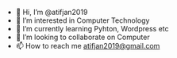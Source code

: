 - 👋 Hi, I’m @atifjan2019
- 👀 I’m interested in Computer Technology
- 🌱 I’m currently learning Pyhton, Wordpress etc
- 💞️ I’m looking to collaborate on Computer 
- 📫 How to reach me atifjan2019@gmail.com

<!---
atifjan2019/atifjan2019 is a ✨ special ✨ repository because its `README.md` (this file) appears on your GitHub profile.
You can click the Preview link to take a look at your changes.
--->

